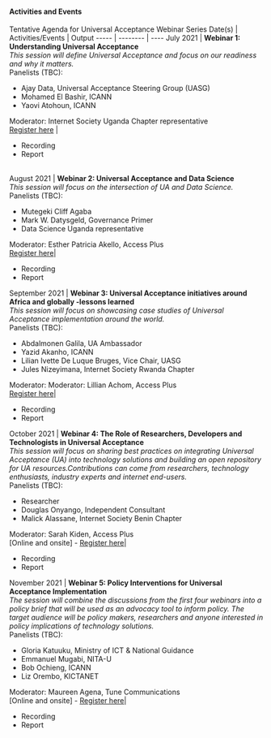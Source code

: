 #### Activities and Events


Tentative Agenda for Universal Acceptance Webinar Series
Date(s) | Activities/Events | Output 
----- | -------- | ---- 
July 2021 | <b>Webinar 1: Understanding Universal Acceptance </b> <br> <i>This session will define Universal Acceptance and focus on our readiness and why it matters.</i> <br> Panelists (TBC): <ul><li> Ajay Data, Universal Acceptance Steering Group (UASG) <li>Mohamed El Bashir, ICANN <li>Yaovi Atohoun, ICANN </ul> Moderator: Internet Society Uganda Chapter representative <br> [Register here](URL) | <ul><li>Recording <li>Report</ul>  
August 2021 | <b>Webinar 2: Universal Acceptance and Data Science </b> <br> <i>This session will focus on the intersection of UA and Data Science.</i> <br> Panelists (TBC): <ul><li> Mutegeki Cliff Agaba <li> Mark W. Datysgeld, Governance Primer <li> Data Science Uganda representative </ul> Moderator: Esther Patricia Akello, Access Plus <br> [Register here](URL)| <ul><li>Recording <li>Report</ul>
September 2021 | <b> Webinar 3: Universal Acceptance initiatives around Africa and globally -lessons learned </b> <br> <i>This session will focus on showcasing case studies of Universal Acceptance implementation around the world. </i><br> Panelists (TBC): <ul><li> Abdalmonen Galila, UA Ambassador <li> Yazid Akanho, ICANN <li> Lilian Ivette De Luque Bruges, Vice Chair, UASG <li>Jules Nizeyimana, Internet Society Rwanda Chapter </ul> Moderator: Moderator: Lillian Achom, Access Plus <br> [Register here](URL)| <ul><li>Recording <li>Report</ul>
October  2021 | <b> Webinar 4: The Role of Researchers, Developers and Technologists in Universal Acceptance </b><br> <i>This session will focus on sharing best practices on integrating Universal Acceptance (UA) into technology solutions and building an open repository for UA resources.Contributions can come from researchers, technology enthusiasts, industry experts and internet end-users. </i><br> Panelists (TBC): <ul><li>Researcher <li> Douglas Onyango, Independent Consultant <li>Malick Alassane, Internet Society Benin Chapter </ul> Moderator: Sarah Kiden, Access Plus <br> [Online and onsite] - [Register here](URL)| <ul><li>Recording <li>Report</ul>
November 2021 | <b> Webinar 5: Policy Interventions for Universal Acceptance Implementation </b><br> <i>The session will combine the discussions from the first four webinars into a policy brief that will be used as an advocacy tool to inform policy. The target audience will be policy makers, researchers and anyone interested in policy implications of technology solutions.</i> <br> Panelists (TBC): <ul><li>Gloria Katuuku, Ministry of ICT & National Guidance <li> Emmanuel Mugabi, NITA-U <li> Bob Ochieng, ICANN <li>Liz Orembo, KICTANET </ul> Moderator: Maureen Agena, Tune Communications
 <br> [Online and onsite] - [Register here](URL)| <ul><li>Recording <li>Report</ul>



